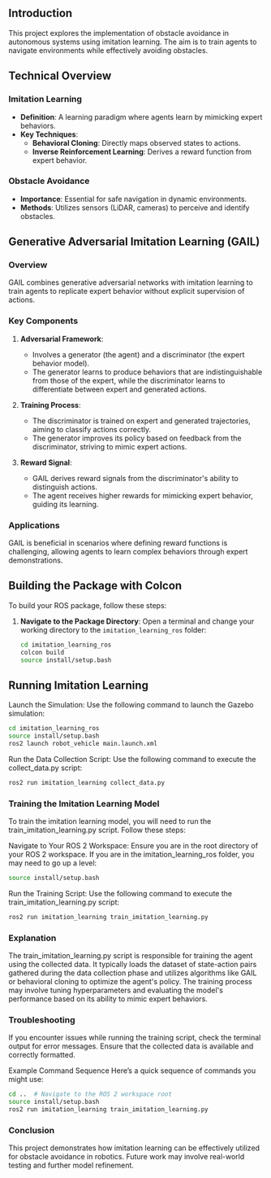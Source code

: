 ## Introduction

This project explores the implementation of obstacle avoidance in autonomous systems using imitation learning. The aim is to train agents to navigate environments while effectively avoiding obstacles.

## Technical Overview

### Imitation Learning

- **Definition**: A learning paradigm where agents learn by mimicking expert behaviors.
- **Key Techniques**:
  - **Behavioral Cloning**: Directly maps observed states to actions.
  - **Inverse Reinforcement Learning**: Derives a reward function from expert behavior.

### Obstacle Avoidance

- **Importance**: Essential for safe navigation in dynamic environments.
- **Methods**: Utilizes sensors (LiDAR, cameras) to perceive and identify obstacles.

## Generative Adversarial Imitation Learning (GAIL)

### Overview

GAIL combines generative adversarial networks with imitation learning to train agents to replicate expert behavior without explicit supervision of actions.

### Key Components

1. **Adversarial Framework**:

   - Involves a generator (the agent) and a discriminator (the expert behavior model).
   - The generator learns to produce behaviors that are indistinguishable from those of the expert, while the discriminator learns to differentiate between expert and generated actions.

2. **Training Process**:

   - The discriminator is trained on expert and generated trajectories, aiming to classify actions correctly.
   - The generator improves its policy based on feedback from the discriminator, striving to mimic expert actions.

3. **Reward Signal**:
   - GAIL derives reward signals from the discriminator's ability to distinguish actions.
   - The agent receives higher rewards for mimicking expert behavior, guiding its learning.

### Applications

GAIL is beneficial in scenarios where defining reward functions is challenging, allowing agents to learn complex behaviors through expert demonstrations.

## Building the Package with Colcon

To build your ROS package, follow these steps:

1. **Navigate to the Package Directory**:
   Open a terminal and change your working directory to the `imitation_learning_ros` folder:
   ```bash
   cd imitation_learning_ros
   colcon build
   source install/setup.bash
   ```

## Running Imitation Learning

Launch the Simulation: Use the following command to launch the Gazebo simulation:

```bash
cd imitation_learning_ros
source install/setup.bash
ros2 launch robot_vehicle main.launch.xml
```

Run the Data Collection Script: Use the following command to execute the collect_data.py script:

```bash
ros2 run imitation_learning collect_data.py
```

### Training the Imitation Learning Model

To train the imitation learning model, you will need to run the train_imitation_learning.py script. Follow these steps:

Navigate to Your ROS 2 Workspace: Ensure you are in the root directory of your ROS 2 workspace. If you are in the imitation_learning_ros folder, you may need to go up a level:

```bash
source install/setup.bash
```

Run the Training Script: Use the following command to execute the train_imitation_learning.py script:

```bash
ros2 run imitation_learning train_imitation_learning.py
```

### Explanation

The train_imitation_learning.py script is responsible for training the agent using the collected data. It typically loads the dataset of state-action pairs gathered during the data collection phase and utilizes algorithms like GAIL or behavioral cloning to optimize the agent's policy.
The training process may involve tuning hyperparameters and evaluating the model's performance based on its ability to mimic expert behaviors.

### Troubleshooting

If you encounter issues while running the training script, check the terminal output for error messages.
Ensure that the collected data is available and correctly formatted.

Example Command Sequence
Here’s a quick sequence of commands you might use:

```bash
cd ..  # Navigate to the ROS 2 workspace root
source install/setup.bash
ros2 run imitation_learning train_imitation_learning.py
```

### Conclusion

This project demonstrates how imitation learning can be effectively utilized for obstacle avoidance in robotics. Future work may involve real-world testing and further model refinement.

